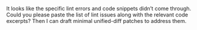 It looks like the specific lint errors and code snippets didn’t come through. Could you please paste the list of lint issues along with the relevant code excerpts? Then I can draft minimal unified-diff patches to address them.